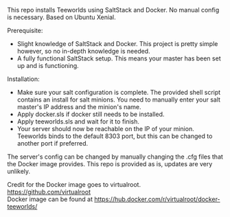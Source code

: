 This repo installs Teeworlds using SaltStack and Docker.
No manual config is necessary.
Based on Ubuntu Xenial.

Prerequisite:

- Slight knowledge of SaltStack and Docker. This project is pretty simple however, so no in-depth knowledge is needed.
- A fully functional SaltStack setup. This means your master has been set up and is functioning.

Installation:

- Make sure your salt configuration is complete. 
  The provided shell script contains an install for salt minions. You need to manually enter your salt master's IP address and the minion's name.
- Apply docker.sls if docker still needs to be installed.
- Apply teeworlds.sls and wait for it to finish.
- Your server should now be reachable on the IP of your minion. 
  Teeworlds binds to the default 8303 port, but this can be changed to another port if preferred.

The server's config can be changed by manually changing the .cfg files that the Docker image provides.
This repo is provided as is, updates are very unlikely. 

Credit for the Docker image goes to virtualroot. https://github.com/virtualroot  
Docker image can be found at https://hub.docker.com/r/virtualroot/docker-teeworlds/